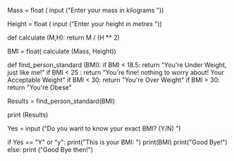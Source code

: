 Mass = float ( input ("Enter your mass in kilograms "))

Height = float ( input ("Enter your height in metres "))

def calculate (M,H):
    return M / (H ** 2)
    
BMI = float( calculate (Mass, Height))

def find_person_standard (BMI):
    if BMI < 18.5:
        return "You're Under Weight, just like me!"
    if BMI < 25 :
        return "You're fine! nothing to worry about! Your Acceptable Weight"
    if BMI < 30:
        return "You're Over Weight"
    if BMI > 30:
        return "You're Obese"
        
Results = find_person_standard(BMI)

print (Results)

Yes = input ("Do you want to know your exact BMI? (Y/N) ")

if Yes == "Y" or "y":
    print("This is your BMI: ")
    print(BMI)
    print("Good Bye!")
else:
    print ("Good Bye then!")
